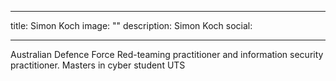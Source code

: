 
---
title: Simon Koch
image: ""
description: Simon Koch
social:

---

Australian Defence Force Red-teaming practitioner and information security practitioner. Masters in cyber student UTS